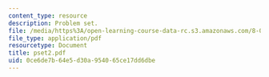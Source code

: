 ```yaml
---
content_type: resource
description: Problem set.
file: /media/https%3A/open-learning-course-data-rc.s3.amazonaws.com/8-022-physics-ii-electricity-and-magnetism-fall-2006/0ce6de7b64e5d30a954065ce17dd6dbe_pset2.pdf
file_type: application/pdf
resourcetype: Document
title: pset2.pdf
uid: 0ce6de7b-64e5-d30a-9540-65ce17dd6dbe
---
```


